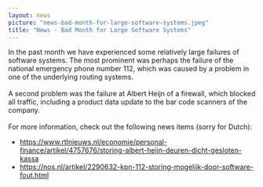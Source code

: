 ```yaml
---
layout: news
picture: "news-bad-month-for-large-software-systems.jpeg"
title: "News - Bad Month for Large Software Systems"
---
```


<p>In the past month we have experienced some relatively large failures of software systems. The most prominent was perhaps the failure of the national emergency phone number 112, which was caused by a problem in one of the underlying routing systems.<br />
<br />
A second problem was the failure at Albert Heijn of a firewall, which blocked all traffic, including a product data update to the bar code scanners of the company.<br />
<br />
For more information, check out the following news items (sorry for Dutch):</p>

<ul>
	<li><a href="https://www.rtlnieuws.nl/economie/personal-finance/artikel/4757676/storing-albert-heijn-deuren-dicht-gesloten-kassa">https://www.rtlnieuws.nl/economie/personal-finance/artikel/4757676/storing-albert-heijn-deuren-dicht-gesloten-kassa</a></li>
	<li><a href="https://nos.nl/artikel/2290632-kpn-112-storing-mogelijk-door-software-fout.html">https://nos.nl/artikel/2290632-kpn-112-storing-mogelijk-door-software-fout.html</a></li>
</ul>

<div id="gtx-trans" style="position: absolute; left: 38px; top: 218px;">
<div class="gtx-trans-icon">&nbsp;</div>
</div>

		